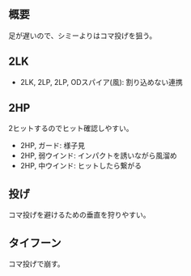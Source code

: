 ## 概要

足が遅いので、シミーよりはコマ投げを狙う。

## 2LK

- 2LK, 2LP, 2LP, ODスパイア(風): 割り込めない連携

## 2HP

2ヒットするのでヒット確認しやすい。

- 2HP, ガード: 様子見
- 2HP, 弱ウインド: インパクトを誘いながら風溜め
- 2HP, 中ウインド: ヒットしたら繋がる

## 投げ

コマ投げを避けるための垂直を狩りやすい。

## タイフーン

コマ投げで崩す。

